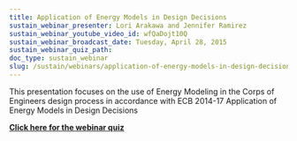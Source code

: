 ```yaml
---
title: Application of Energy Models in Design Decisions
sustain_webinar_presenter: Lori Arakawa and Jennifer Ramirez
sustain_webinar_youtube_video_id: wfQaDojt10Q
sustain_webinar_broadcast_date: Tuesday, April 28, 2015
sustain_webinar_quiz_path:
doc_type: sustain_webinar
slug: /sustain/webinars/application-of-energy-models-in-design-decisions
---
```


This presentation focuses on the use of Energy Modeling in the Corps of Engineers design process in accordance with ECB 2014-17 Application of Energy Models in Design Decisions

[**Click here for the webinar quiz**](application-of-energy-models-in-design-decisions-QUIZ.pdf)
